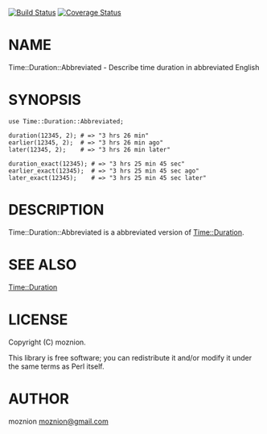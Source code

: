[![Build Status](https://travis-ci.org/moznion/Time-Duration-Abbreviated.png?branch=master)](https://travis-ci.org/moznion/Time-Duration-Abbreviated) [![Coverage Status](https://coveralls.io/repos/moznion/Time-Duration-Abbreviated/badge.png?branch=master)](https://coveralls.io/r/moznion/Time-Duration-Abbreviated?branch=master)
# NAME

Time::Duration::Abbreviated - Describe time duration in abbreviated English

# SYNOPSIS

    use Time::Duration::Abbreviated;

    duration(12345, 2); # => "3 hrs 26 min"
    earlier(12345, 2);  # => "3 hrs 26 min ago"
    later(12345, 2);    # => "3 hrs 26 min later"

    duration_exact(12345); # => "3 hrs 25 min 45 sec"
    earlier_exact(12345);  # => "3 hrs 25 min 45 sec ago"
    later_exact(12345);    # => "3 hrs 25 min 45 sec later"

# DESCRIPTION

Time::Duration::Abbreviated is a abbreviated version of [Time::Duration](https://metacpan.org/pod/Time::Duration).

# SEE ALSO

[Time::Duration](https://metacpan.org/pod/Time::Duration)

# LICENSE

Copyright (C) moznion.

This library is free software; you can redistribute it and/or modify
it under the same terms as Perl itself.

# AUTHOR

moznion <moznion@gmail.com>
